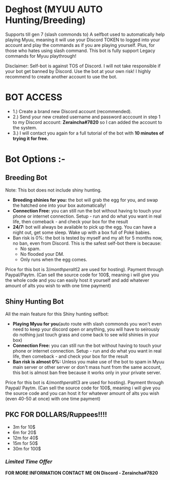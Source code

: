 # Deghost (MYUU AUTO Hunting/Breeding)
Supports till gen 7 (slash commonds to)
A selfbot used to automatically help playing Myuu, meaning it will use your Discord TOKEN to logged into your account and play the commands as if you are playing yourself. Plus, for those who hates using slash command. This bot is fully support Legacy commands for Myuu playthrough!

Disclaimer: Self-bot is against TOS of Discord. I will not take responsible if your bot get banned by Discord. Use the bot at your own risk! I highly recommend to create another account to use the bot.

# BOT ACCESS
- 1.) Create a brand new Discord account (recommended).
- 2.) Send your new created username and password acccount in step 1 to my Discord account: **Zeraincha#7820** so I can added the account to the system.
- 3.) I will contact you again for a full tutorial of the bot with **10 minutes of trying it for free.**

# Bot Options :-
## Breeding Bot
Note: This bot does not include shiny hunting.

- **Breeding shinies for you:** the bot will grab the egg for you, and swap the hatched one into your box automatically!
- **Connection Free:** you can still run the bot without having to touch your phone or internet connection. Setup - run and do what you want in real life, then comeback - and check your box for the result
- **24/7:** bot will always be available to pick up the egg. You can have a night out, get some sleep. Wake up with a box full of Poké babies.
- Ban risk is 0%: the bot is tested by myself and my alt for 5 months now, no ban, even from Discord. This is the safest self-bot there is because:
    - No spam.
    - No flooded your DM.
    - Only runs when the egg comes.

Price for this bot is 3$/month per alt (2$ are used for hosting). Payment through Paypal/Paytm.
(Can sell the source code for 100$, meaning i will give you the whole code and you can easily host it yourself and add whatever amount of alts you wish to with one time payment)

## Shiny Hunting Bot
All the main feature for this Shiny hunting selfbot:

- **Playing Myuu for you**(auto route with slash commonds you won't even need to keep your discord open or anything, you will have to seirously do nothing just touch grass and come back to see wild shinies in your box)
- **Connection Free:** you can still run the bot without having to touch your phone or internet connection. Setup - run and do what you want in real life, then comeback - and check your box for the result
- **Ban risk is almost 0%:** Unless you make use of the bot to spam in Myuu main server or other server or don't mass hunt from the same account, this bot is almost ban free because it works only in your private server.

Price for this bot is 4$/month per alt (3$ are used for hosting). Payment through Paypal/ Paytm.
(Can sell the source code for 100$, meaning i will give you the source code and you can host it for whatever amount of alts you wish (even 40-50 at once) with one time payment)

## PKC FOR DOLLARS/Ruppees!!!!
- 3m for 10$
- 6m for 20$
- 12m for 40$
- 15m for 50$
- 30m for 100$
### ***Limited Time Offer***

**FOR MORE INFORMATION CONTACT ME ON Discord - Zeraincha#7820**
